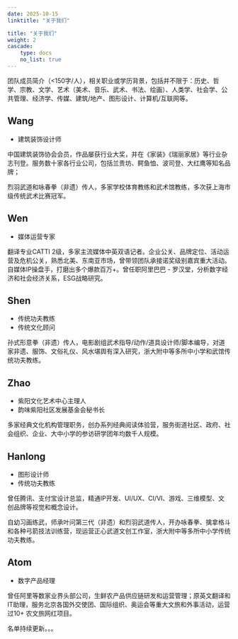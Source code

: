 ```yaml
---
date: 2025-10-15
linktitle: "关于我们"

title: "关于我们"
weight: 2
cascade:
    type: docs
    no_list: true
---
```



团队成员简介（<150字/人），相关职业或学历背景，包括并不限于：历史、哲学、宗教、文学、艺术（美术、音乐、武术、书法、绘画）、人类学、社会学、公共管理、经济学、传媒、建筑/地产、图形设计、计算机/互联网等。


## Wang
- 建筑装饰设计师

中国建筑装饰协会会员，作品屡获行业大奖，并在《家装》《瑞丽家居》等行业杂志刊登。服务数十家各行业公司，包括兰贵坊、鳄鱼恤、波司登、大红鹰等知名品牌；

烈羽武道和咏春拳（非遗）传人，多家学校体育教练和武术馆教练，多次获上海市级传统武术比赛冠军。


## Wen
- 媒体运营专家

翻译专业CATTI 2级，多家主流媒体中英双语记者。企业公关、品牌定位、活动运营及危机公关，熟悉北美、东南亚市场，曾带领团队承接诺奖级别嘉宾重大活动。自媒体IP操盘手，打磨出多个爆款百万+。曾任职阿里巴巴 - 罗汉堂，分析数字经济和社会经济关系，ESG战略研究。

## Shen

- 传统功夫教练
- 传统文化顾问

孙式形意拳（非遗）传人，电影剧组武术指导/动作/道具设计师/脚本编导，对道家非遗、服饰、文俗礼仪、风水堪舆有深入研究，浙大附中等多所中小学和武馆传统功夫教练。

## Zhao
 
- 紫阳文化艺术中心主理人
- 韵味紫阳社区发展基金会秘书长 

多家经典文化机构管理职务，创办系列经典阅读体验营，服务街道社区、政府、社会组织、企业、大中小学的参访研学团年均数千人规模。

## Hanlong
- 图形设计师 
- 传统功夫教练

曾任腾讯、支付宝设计总监，精通IP开发、UI/UX、CI/VI、游戏、三维模型、文创品牌等视觉和概念设计。

自幼习画练武，师承叶问第三代（非遗）和烈羽武道传人，开办咏春拳、擒拿格斗和各种弓箭技法训练营，现运营正心武道文创工作室，浙大附中等多所中小学传统功夫教练。

## Atom
- 数字产品经理

曾任阿里等数家业界头部公司，生鲜农产品供应链研发和运营管理；原英文翻译和IT助理，服务北京各国外交使团、国际组织、奥运会等重大文旅和外事活动，运营过10+ 农文旅网红项目。


名单持续更新。。。